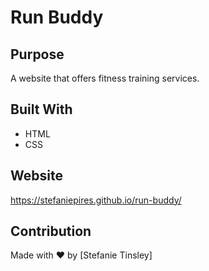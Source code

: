 # Run Buddy

## Purpose
A website that offers fitness training services.

## Built With
* HTML
* CSS

## Website
https://stefaniepires.github.io/run-buddy/
## Contribution
Made with ❤️ by [Stefanie Tinsley]
